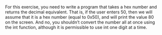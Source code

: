 For this exercise, you need to write a program that takes a hex number and returns the decimal equivalent. 
That is, if the user enters 50, then we will assume that it is a hex number (equal to 0x50), and will print the value 80 on the screen. 
And no, you shouldn’t convert the number all at once using the int function, although it is permissible to use int one digit at a time.